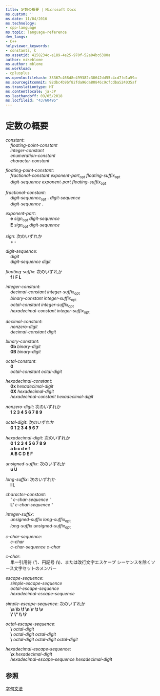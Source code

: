 ```yaml
---
title: 定数の概要 | Microsoft Docs
ms.custom: ''
ms.date: 11/04/2016
ms.technology:
- cpp-language
ms.topic: language-reference
dev_langs:
- C++
helpviewer_keywords:
- constants, C
ms.assetid: 4158234c-e189-4e25-970f-52a04bc6380a
author: mikeblome
ms.author: mblome
ms.workload:
- cplusplus
ms.openlocfilehash: 33367c468d8e499382c30642dd55c4cd7fd1a59a
ms.sourcegitcommit: 92dbc4b9bf82fda96da80846c9cfcdba524035af
ms.translationtype: HT
ms.contentlocale: ja-JP
ms.lasthandoff: 09/05/2018
ms.locfileid: "43760495"
---
```

# <a name="summary-of-constants"></a>定数の概要

*constant*:<br/>
&nbsp;&nbsp;&nbsp;&nbsp;*floating-point-constant*<br/>
&nbsp;&nbsp;&nbsp;&nbsp;*integer-constant*<br/>
&nbsp;&nbsp;&nbsp;&nbsp;*enumeration-constant*<br/>
&nbsp;&nbsp;&nbsp;&nbsp;*character-constant*

*floating-point-constant*:<br/>
&nbsp;&nbsp;&nbsp;&nbsp;*fractional-constant* *exponent-part*<sub>opt</sub> *floating-suffix*<sub>opt</sub><br/>
&nbsp;&nbsp;&nbsp;&nbsp;*digit-sequence* *exponent-part* *floating-suffix*<sub>opt</sub>

*fractional-constant*:<br/>
&nbsp;&nbsp;&nbsp;&nbsp;*digit-sequence*<sub>opt</sub> **.** *digit-sequence*<br/>
&nbsp;&nbsp;&nbsp;&nbsp;*digit-sequence*  **.**

*exponent-part*:<br/>
&nbsp;&nbsp;&nbsp;&nbsp;**e** *sign*<sub>opt</sub> *digit-sequence*<br/>
&nbsp;&nbsp;&nbsp;&nbsp;**E** *sign*<sub>opt</sub> *digit-sequence*

*sign*: 次のいずれか<br/>
&nbsp;&nbsp;&nbsp;&nbsp;**+ -**

*digit-sequence*:<br/>
&nbsp;&nbsp;&nbsp;&nbsp;*digit*<br/>
&nbsp;&nbsp;&nbsp;&nbsp;*digit-sequence* *digit*

*floating-suffix*: 次のいずれか<br/>
&nbsp;&nbsp;&nbsp;&nbsp;**f l F L**

*integer-constant*:<br/>
&nbsp;&nbsp;&nbsp;&nbsp;*decimal-constant* *integer-suffix*<sub>opt</sub><br/>
&nbsp;&nbsp;&nbsp;&nbsp;*binary-constant* *integer-suffix*<sub>opt</sub><br/>
&nbsp;&nbsp;&nbsp;&nbsp;*octal-constant* *integer-suffix*<sub>opt</sub><br/>
&nbsp;&nbsp;&nbsp;&nbsp;*hexadecimal-constant* *integer-suffix*<sub>opt</sub>

*decimal-constant*:<br/>
&nbsp;&nbsp;&nbsp;&nbsp;*nonzero-digit*<br/>
&nbsp;&nbsp;&nbsp;&nbsp;*decimal-constant* *digit*

*binary-constant*:<br/>
&nbsp;&nbsp;&nbsp;&nbsp;**0b** *binary-digit*<br/>
&nbsp;&nbsp;&nbsp;&nbsp;**0B** *binary-digit*

*octal-constant*:<br/>
&nbsp;&nbsp;&nbsp;&nbsp;**0**<br/>
&nbsp;&nbsp;&nbsp;&nbsp;*octal-constant* *octal-digit*

*hexadecimal-constant*:<br/>
&nbsp;&nbsp;&nbsp;&nbsp;**0x**  *hexadecimal-digit*<br/>
&nbsp;&nbsp;&nbsp;&nbsp;**0X**  *hexadecimal-digit*<br/>
&nbsp;&nbsp;&nbsp;&nbsp;*hexadecimal-constant* *hexadecimal-digit*

*nonzero-digit*: 次のいずれか<br/>
&nbsp;&nbsp;&nbsp;&nbsp;**1 2 3 4 5 6 7 8 9**

*octal-digit*: 次のいずれか<br/>
&nbsp;&nbsp;&nbsp;&nbsp;**0 1 2 3 4 5 6 7**

*hexadecimal-digit*: 次のいずれか<br/>
&nbsp;&nbsp;&nbsp;&nbsp;**0 1 2 3 4 5 6 7 8 9**<br/>
&nbsp;&nbsp;&nbsp;&nbsp;**a b c d e f**<br/>
&nbsp;&nbsp;&nbsp;&nbsp;**A B C D E F**

*unsigned-suffix*: 次のいずれか<br/>
&nbsp;&nbsp;&nbsp;&nbsp;**u U**

*long-suffix*: 次のいずれか<br/>
&nbsp;&nbsp;&nbsp;&nbsp;**l L**

*character-constant*:<br/>
&nbsp;&nbsp;&nbsp;&nbsp;**'** *c-char-sequence* **'**<br/>
&nbsp;&nbsp;&nbsp;&nbsp;**L'** *c-char-sequence* **'**

*integer-suffix*:<br/>
&nbsp;&nbsp;&nbsp;&nbsp;*unsigned-suffix* *long-suffix*<sub>opt</sub><br/>
&nbsp;&nbsp;&nbsp;&nbsp;*long-suffix* *unsigned-suffix*<sub>opt</sub>

*c-char-sequence*:<br/>
&nbsp;&nbsp;&nbsp;&nbsp;*c-char*<br/>
&nbsp;&nbsp;&nbsp;&nbsp;*c-char-sequence* *c-char*

*c-char*:<br/>
&nbsp;&nbsp;&nbsp;&nbsp;単一引用符 (**'**)、円記号 (**\\**)、または改行文字エスケープ シーケンスを除くソース文字セットのメンバー

*escape-sequence*:<br/>
&nbsp;&nbsp;&nbsp;&nbsp;*simple-escape-sequence*<br/>
&nbsp;&nbsp;&nbsp;&nbsp;*octal-escape-sequence*<br/>
&nbsp;&nbsp;&nbsp;&nbsp;*hexadecimal-escape-sequence*

*simple-escape-sequence*: 次のいずれか<br/>
&nbsp;&nbsp;&nbsp;&nbsp;**\a \b \f \n \r \t \v**<br/>
&nbsp;&nbsp;&nbsp;&nbsp;**\\' \\" \\\ \\?**

*octal-escape-sequence*:<br/>
&nbsp;&nbsp;&nbsp;&nbsp;**\\** *octal-digit*<br/>
&nbsp;&nbsp;&nbsp;&nbsp;**\\** *octal-digit* *octal-digit*<br/>
&nbsp;&nbsp;&nbsp;&nbsp;**\\** *octal-digit* *octal-digit* *octal-digit*

*hexadecimal-escape-sequence*:<br/>
&nbsp;&nbsp;&nbsp;&nbsp;**\x** *hexadecimal-digit*<br/>
&nbsp;&nbsp;&nbsp;&nbsp;*hexadecimal-escape-sequence* *hexadecimal-digit*

## <a name="see-also"></a>参照

[字句文法](../c-language/lexical-grammar.md)<br/>
